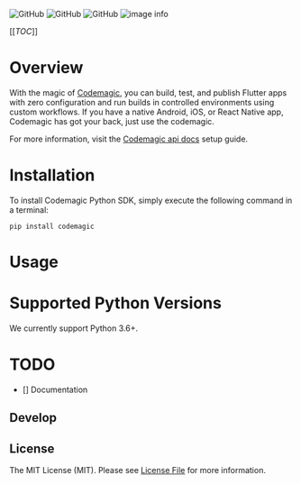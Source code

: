 <!--![GitHub All Releases](https://img.shields.io/github/downloads/ali-zahedi/codemagic/total)-->
<!--![GitHub issues](https://img.shields.io/github/issues/ali-zahedi/codemagic)-->
![GitHub](https://img.shields.io/github/license/ali-zahedi/codemagic)
![GitHub](https://img.shields.io/pypi/pyversions/codemagic.svg?maxAge=2592000)
![GitHub](https://img.shields.io/pypi/v/codemagic.svg?maxAge=2592000)
![image info](./logo.svg)

[[_TOC_]]


# Overview

With the magic of [Codemagic](https://codemagic.io), you can build, test, and publish Flutter apps with zero configuration and run builds in controlled environments using custom workflows. If you have a native Android, iOS, or React Native app, Codemagic has got your back, just use the codemagic.

For more information, visit the [Codemagic api docs](https://docs.codemagic.io/rest-api/overview/) setup guide.

# Installation

To install Codemagic Python SDK, simply execute the following command in a terminal:

```shell script
pip install codemagic
```

# Usage

# Supported Python Versions

We currently support Python 3.6+.

# TODO

- [] Documentation

## Develop

## License

The MIT License (MIT). Please see [License File](LICENSE) for more information.


